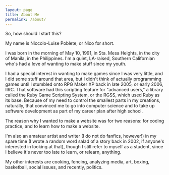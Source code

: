 ```yaml
---
layout: page
title: About Me
permalink: /about/
---
```


So, how should I start this?

My name is Niccolo-Luise Poblete, or Nico for short.

I was born in the morning of May 10, 1991, in Sta. Mesa Heights, in the city of Manila, in the Philippines. I'm a quiet, LA-raised, Southern Californian who's had a love of wanting to make stuff since my youth.

I had a special interest in wanting to make games since I was very little, and I did some stuff around that area, but I didn't think of actually programming games until I stumbled onto RPG Maker XP back in late 2005, or early 2006, IIRC. That software had this scripting feature for "advanced users," a library called the Ruby Game Scripting System, or the RGSS, which used Ruby as its base. Because of my need to control the smallest parts in my creations, naturally, that convinced me to go into computer science and to take up software development as part of my career plan after high school.

The reason why I wanted to make a website was for two reasons: for coding practice, and to learn how to make a website.

I'm also an amateur artist and writer (I do not do fanfics, however!) in my spare time (I wrote a random word salad of a story back in 2002, if anyone's interested in looking at that), though I still refer to myself as a student, since I believe it's never too late to learn, or relearn, anything.

My other interests are cooking, fencing, analyzing media, art, boxing, basketball, social issues, and recently, politics.
